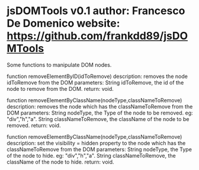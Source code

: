 jsDOMTools v0.1
author: Francesco De Domenico
website: https://github.com/frankdd89/jsDOMTools
==========

Some functions to manipulate DOM nodes.

function removeElementByID(idToRemove)
description: removes the node idToRemove from the DOM
parameters: String idToRemove, the id of the node to remove from the DOM.
return: void.

function removeElementByClassName(nodeType,classNameToRemove)
description: removes the node which has the classNameToRemove from the DOM
parameters:	String nodeType, the Type of the node to be removed. eg: "div","h","a".
			String classNameToRemove, the className of the node to be removed.
return: void.

function removeElementByClassName(nodeType,classNameToRemove)
description: set the visibility = hidden property to the node which has the classNameToRemove from the DOM
parameters:	String nodeType, the Type of the node to hide. eg: "div","h","a".
			String classNameToRemove, the className of the node to hide.
return: void.
